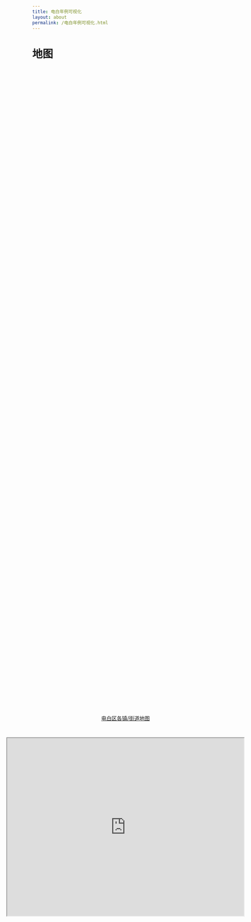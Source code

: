```yaml
---
title: 电白年例可视化
layout: about
permalink: /电白年例可视化.html
---
```

# 地图

<div style="display: flex; flex-direction: column; align-items: center; justify-content: center; height: 100vh;">
  <p style="margin-bottom: 10px;"><p style="text-align: center;"><a href="https://www.google.com/maps/d/edit?mid=1mP5OR8YBhOpr3cSWoeiEZroh3FU-eCw&usp=sharing " target="_blank">电白区各镇/街道地图</a></p></p>
  <iframe src="https://www.google.com/maps/d/embed?mid=1mP5OR8YBhOpr3cSWoeiEZroh3FU-eCw&ehbc=2E312F&noprof=1 " width="640" height="480"></iframe>
</div>

<div style="display: flex; flex-direction: column; align-items: center; justify-content: center; height: 100vh;">
<p style="text-align: center;"><a href="https://www.google.com/maps/d/edit?mid=1VN6HVRbS-IvO0_5LiwT1AFiFOpDpL0U&usp=sharing " target="_blank">电白年例中“走公”区域分布</a></p>
<div style="display: flex; justify-content: center; align-items: center; height: 100vh;">
<iframe src="https://www.google.com/maps/d/embed?mid=1VN6HVRbS-IvO0_5LiwT1AFiFOpDpL0U&ehbc=2E312F&noprof=1 " width="640" height="480"></iframe>
</div>

<div style="display: flex; flex-direction: column; align-items: center; justify-content: center; height: 100vh;">
  <p style="margin-bottom: 10px;"><p style="text-align: center;"><a href="https://www.google.com/maps/d/edit?mid=1OfM1TpwxW049DOsQ8hywhsfqvTAA-tI&usp=sharing " target="_blank">电白年例“摆桌面”区域分布</a></p></p>
  <iframe src="https://www.google.com/maps/d/embed?mid=1OfM1TpwxW049DOsQ8hywhsfqvTAA-tI&ehbc=2E312F&noprof=1 " width="640" height="480"></iframe>
</div>


<div style="display: flex; flex-direction: column; align-items: center; justify-content: center; height: 100vh;">
  <p style="margin-bottom: 10px;"><p style="text-align: center;"><a href="https://www.google.com/maps/d/edit?mid=1OfM1TpwxW049DOsQ8hywhsfqvTAA-tI&usp=sharing" target="_blank">电白年例“摆桌面”区域分布</a></p></p>
  <iframe src="https://www.google.com/maps/d/embed?mid=1OfM1TpwxW049DOsQ8hywhsfqvTAA-tI&ehbc=2E312F&noprof=1" width="640" height="480"></iframe>
</div>




